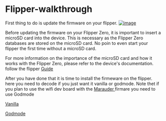 # Flipper-walkthrough

First thing to do is update the firmware on your flipper.
[![image](https://user-images.githubusercontent.com/8579922/232073692-611bbe48-a1a3-444e-b9e5-53a6ed489255.png)](https://www.google.com/url?sa=i&url=https%3A%2F%2Fflipperzero.one%2F&psig=AOvVaw04N6hRCZJt18VpJkcAmdPa&ust=1681569077933000&source=images&cd=vfe&ved=0CBEQjRxqFwoTCOiGmo7Lqf4CFQAAAAAdAAAAABA6)


Before updating the firmware on your Flipper Zero, it is important to insert a microSD card into the device. This is necessary as the Flipper Zero databases are stored on the microSD card. 
No poin to even start your flipper the first time without a microSD card.

For more information on the importance of the microSD card and how it works with the Flipper Zero, please refer to the device's documentation.
follow  the flipper [Guide](https://docs.flipperzero.one/basics/first-start)

After you have done that it is time to install the firmeware on the flipper. here you need to decode if you just want it vanilla or godmode.
Note thet if you plan to use the wifi dev board with the <a href="https://github.com/justcallmekoko/ESP32Marauder">Marauder </a> firmare you need to use Godmode

<a href="https://github.com/PierreGode/Flipper-walkthrough/wiki/Vanilla">Vanilla </a><p><a href="https://github.com/PierreGode/Flipper-walkthrough/wiki/Godmode">Godmode </a>

